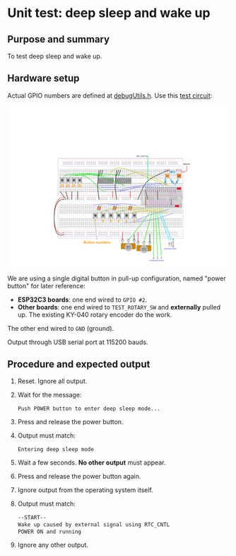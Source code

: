 # Unit test: deep sleep and wake up

## Purpose and summary

To test deep sleep and wake up.

## Hardware setup

Actual GPIO numbers are defined at [debugUtils.h](./debugUtils.h).
Use this [test circuit](../../Protoboards/ProtoBoard-ESP32-Dekvit-C-1.diy):

![Test circuit image](../../Protoboards/ProtoBoard-ESP32-Dekvit-C-1.png)

We are using a single digital button in pull-up configuration, named "power button" for later reference:

- **ESP32C3 boards**: one end wired to `GPIO #2`.
- **Other boards**: one end wired to `TEST_ROTARY_SW` and  **externally** pulled up. The existing KY-040 rotary encoder do the work.

The other end wired to `GND` (ground).

Output through USB serial port at 115200 bauds.

## Procedure and expected output

1. Reset. Ignore all output.
2. Wait for the message:

   ```text
   Push POWER button to enter deep sleep mode...
   ```

3. Press and release the power button.
4. Output must match:

   ```text
   Entering deep sleep mode
   ```

5. Wait a few seconds. **No other output** must appear.
6. Press and release the power button again.
7. Ignore output from the operating system itself.
8. Output must match:

   ```text
   --START--
   Wake up caused by external signal using RTC_CNTL
   POWER ON and running
   ```

9. Ignore any other output.
